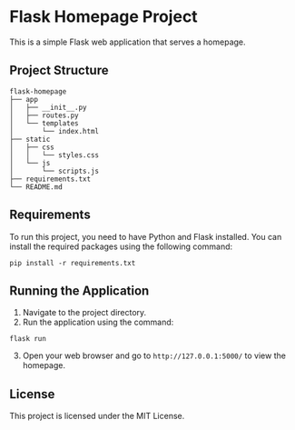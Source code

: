 # Flask Homepage Project

This is a simple Flask web application that serves a homepage.

## Project Structure

```
flask-homepage
├── app
│   ├── __init__.py
│   ├── routes.py
│   └── templates
│       └── index.html
├── static
│   ├── css
│   │   └── styles.css
│   └── js
│       └── scripts.js
├── requirements.txt
└── README.md
```

## Requirements

To run this project, you need to have Python and Flask installed. You can install the required packages using the following command:

```
pip install -r requirements.txt
```

## Running the Application

1. Navigate to the project directory.
2. Run the application using the command:

```
flask run
```

3. Open your web browser and go to `http://127.0.0.1:5000/` to view the homepage.

## License

This project is licensed under the MIT License.